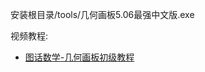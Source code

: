安装根目录/tools/几何画板5.06最强中文版.exe

视频教程:

- [图话数学-几何画板初级教程](https://www.bilibili.com/video/BV1wT4y1M7Ws)